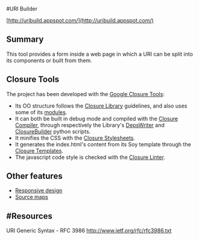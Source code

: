 #URI Builder

[http://uribuild.appspot.com/](http://uribuild.appspot.com/)

## Summary
This tool provides a form inside a web page in which a URI can be split into its components or built from them.

## Closure Tools
The project has been developed with the [Google Closure Tools](https://developers.google.com/closure/):
* Its OO structure follows the [Closure Library](https://developers.google.com/closure/library/) guidelines, and also uses some of its [modules](http://closure-library.googlecode.com/svn/docs/index.html).
* It can both be built in debug mode and compiled with the [Closure Compiler](https://developers.google.com/closure/compiler/), through respectively the Library's [DepsWriter](https://developers.google.com/closure/library/docs/depswriter) and [ClosureBuilder](https://developers.google.com/closure/library/docs/closurebuilder) python scripts.
* It minifies the CSS with the [Closure Stylesheets](https://code.google.com/p/closure-stylesheets/).
* It generates the index.html's content from its Soy template through the [Closure Templates](https://developers.google.com/closure/templates).
* The javascript code style is checked with the [Closure Linter](https://developers.google.com/closure/utilities/).

## Other features
* [Responsive design](http://en.wikipedia.org/wiki/Responsive_web_design)
* [Source maps](http://www.html5rocks.com/en/tutorials/developertools/sourcemaps/)

#Resources
---------
URI Generic Syntax - RFC 3986
http://www.ietf.org/rfc/rfc3986.txt
